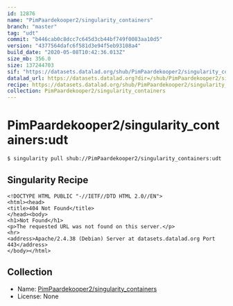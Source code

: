 ```yaml
---
id: 12876
name: "PimPaardekooper2/singularity_containers"
branch: "master"
tag: "udt"
commit: "b446cab0c8dcc7c645d3cb44bf749f0083aa10d5"
version: "4377564dafc6f581d3e94f5eb93108a4"
build_date: "2020-05-08T10:42:36.013Z"
size_mb: 356.0
size: 137244703
sif: "https://datasets.datalad.org/shub/PimPaardekooper2/singularity_containers/udt/2020-05-08-b446cab0-4377564d/4377564dafc6f581d3e94f5eb93108a4.sif"
datalad_url: https://datasets.datalad.org?dir=/shub/PimPaardekooper2/singularity_containers/udt/2020-05-08-b446cab0-4377564d/
recipe: https://datasets.datalad.org/shub/PimPaardekooper2/singularity_containers/udt/2020-05-08-b446cab0-4377564d/Singularity
collection: PimPaardekooper2/singularity_containers
---
```


# PimPaardekooper2/singularity_containers:udt

```bash
$ singularity pull shub://PimPaardekooper2/singularity_containers:udt
```

## Singularity Recipe

```singularity
<!DOCTYPE HTML PUBLIC "-//IETF//DTD HTML 2.0//EN">
<html><head>
<title>404 Not Found</title>
</head><body>
<h1>Not Found</h1>
<p>The requested URL was not found on this server.</p>
<hr>
<address>Apache/2.4.38 (Debian) Server at datasets.datalad.org Port 443</address>
</body></html>
```

## Collection

 - Name: [PimPaardekooper2/singularity_containers](https://github.com/PimPaardekooper2/singularity_containers)
 - License: None

